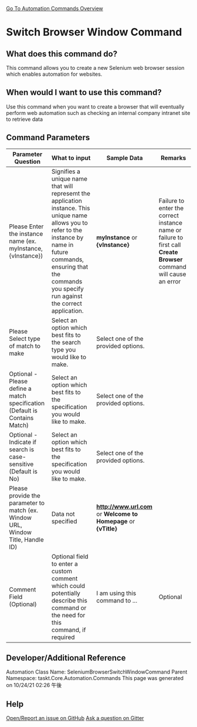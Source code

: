 <!--TITLE: Switch Browser Window Command -->
<!-- SUBTITLE: a command in the Web Browser Commands group. -->
[Go To Automation Commands Overview](/automation-commands.md)


# Switch Browser Window Command


## What does this command do?
This command allows you to create a new Selenium web browser session which enables automation for websites.


## When would I want to use this command?
Use this command when you want to create a browser that will eventually perform web automation such as checking an internal company intranet site to retrieve data


## Command Parameters
| Parameter Question   	| What to input  	|  Sample Data 	| Remarks  	|
| ---                    | ---               | ---           | ---       |
|Please Enter the instance name (ex. myInstance, {vInstance})|Signifies a unique name that will represemt the application instance.  This unique name allows you to refer to the instance by name in future commands, ensuring that the commands you specify run against the correct application.|**myInstance** or **{vInstance}**|Failure to enter the correct instance name or failure to first call **Create Browser** command will cause an error|
|Please Select type of match to make|Select an option which best fits to the search type you would like to make.|Select one of the provided options.||
|Optional - Please define a match specification (Default is Contains Match)|Select an option which best fits to the specification you would like to make.|Select one of the provided options.||
|Optional - Indicate if search is case-sensitive (Default is No)|Select an option which best fits to the specification you would like to make.|Select one of the provided options.||
|Please provide the parameter to match (ex. Window URL, Window Title, Handle ID)|Data not specified|**http://www.url.com** or **Welcome to Homepage** or **{vTitle}**||
|Comment Field (Optional)|Optional field to enter a custom comment which could potentially describe this command or the need for this command, if required|I am using this command to ...|Optional|














## Developer/Additional Reference
Automation Class Name: SeleniumBrowserSwitchWindowCommand
Parent Namespace: taskt.Core.Automation.Commands
This page was generated on 10/24/21 02:26 午後


## Help
[Open/Report an issue on GitHub](https://github.com/saucepleez/taskt/issues/new)
[Ask a question on Gitter](https://gitter.im/taskt-rpa/Lobby)
